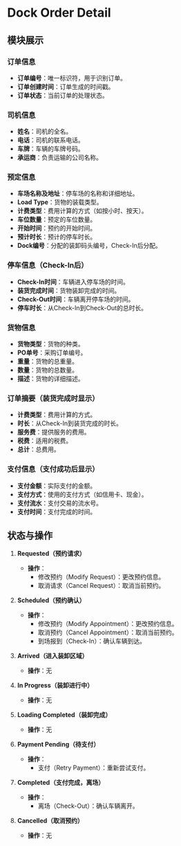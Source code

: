 # Dock Order Detail

## 模块展示

### 订单信息
- **订单编号**：唯一标识符，用于识别订单。
- **订单创建时间**：订单生成的时间戳。
- **订单状态**：当前订单的处理状态。

### 司机信息
- **姓名**：司机的全名。
- **电话**：司机的联系电话。
- **车牌**：车辆的车牌号码。
- **承运商**：负责运输的公司名称。

### 预定信息
- **车场名称及地址**：停车场的名称和详细地址。
- **Load Type**：货物的装载类型。
- **计费类型**：费用计算的方式（如按小时、按天）。
- **车位数量**：预定的车位数量。
- **开始时间**：预约的开始时间。
- **预计时长**：预计的停车时长。
- **Dock编号**：分配的装卸码头编号，Check-In后分配。

### 停车信息（Check-In后）
- **Check-In时间**：车辆进入停车场的时间。
- **装货完成时间**：货物装卸完成的时间。
- **Check-Out时间**：车辆离开停车场的时间。
- **停车时长**：从Check-In到Check-Out的总时长。

### 货物信息
- **货物类型**：货物的种类。
- **PO单号**：采购订单编号。
- **重量**：货物的总重量。
- **数量**：货物的总数量。
- **描述**：货物的详细描述。

### 订单摘要（装货完成时显示）
- **计费类型**：费用计算的方式。
- **时长**：从Check-In到装货完成的时长。
- **服务费**：提供服务的费用。
- **税费**：适用的税费。
- **总计**：总费用。

### 支付信息（支付成功后显示）
- **支付金额**：实际支付的金额。
- **支付方式**：使用的支付方式（如信用卡、现金）。
- **支付流水**：支付交易的流水号。
- **支付时间**：支付完成的时间。

## 状态与操作

1. **Requested（预约请求）**
   - **操作**：
     - 修改预约（Modify Request）：更改预约信息。
     - 取消请求（Cancel Request）：取消当前预约。

2. **Scheduled（预约确认）**
   - **操作**：
     - 修改预约（Modify Appointment）：更改预约信息。
     - 取消预约（Cancel Appointment）：取消当前预约。
     - 到场报到（Check-In）：确认车辆到达。

3. **Arrived（进入装卸区域）**
   - **操作**：无

4. **In Progress（装卸进行中）**
   - **操作**：无

5. **Loading Completed（装卸完成）**
   - **操作**：无

6. **Payment Pending（待支付）**
   - **操作**：
     - 支付（Retry Payment）：重新尝试支付。

7. **Completed（支付完成，离场）**
   - **操作**：
     - 离场（Check-Out）：确认车辆离开。

8. **Cancelled（取消预约）**
   - **操作**：无
